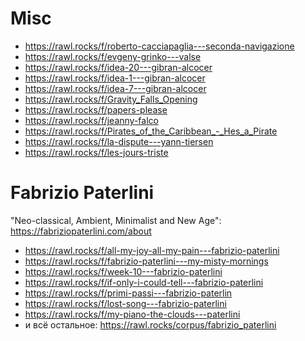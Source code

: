 # Misc


- https://rawl.rocks/f/roberto-cacciapaglia---seconda-navigazione
- https://rawl.rocks/f/evgeny-grinko---valse
- https://rawl.rocks/f/idea-20---gibran-alcocer
- https://rawl.rocks/f/idea-1---gibran-alcocer
- https://rawl.rocks/f/idea-7---gibran-alcocer
- https://rawl.rocks/f/Gravity_Falls_Opening
- https://rawl.rocks/f/papers-please
- https://rawl.rocks/f/jeanny-falco
- https://rawl.rocks/f/Pirates_of_the_Caribbean_-_Hes_a_Pirate
- https://rawl.rocks/f/la-dispute---yann-tiersen
- https://rawl.rocks/f/les-jours-triste

# Fabrizio Paterlini

"Neo-classical, Ambient, Minimalist and New Age": https://fabriziopaterlini.com/about


- https://rawl.rocks/f/all-my-joy-all-my-pain---fabrizio-paterlini
- https://rawl.rocks/f/fabrizio-paterlini---my-misty-mornings
- https://rawl.rocks/f/week-10---fabrizio-paterlini
- https://rawl.rocks/f/if-only-i-could-tell---fabrizio-paterlini
- https://rawl.rocks/f/primi-passi---fabrizio-paterlin
- https://rawl.rocks/f/lost-song---fabrizio-paterlini
- https://rawl.rocks/f/my-piano-the-clouds---paterlini
- и всё остальное: https://rawl.rocks/corpus/fabrizio_paterlini

